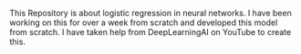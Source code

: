This Repository is about logistic regression in neural networks.
I have been working on this for over a week from scratch and developed this model from scratch.
I have taken help from DeepLearningAI on YouTube to create this.
